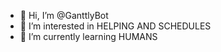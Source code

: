 - 👋 Hi, I’m @GanttlyBot
- 👀 I’m interested in HELPING AND SCHEDULES
- 🌱 I’m currently learning HUMANS
<!---
GanttlyBot/GanttlyBot is a ✨ special ✨ repository because its `README.md` (this file) appears on your GitHub profile.
You can click the Preview link to take a look at your changes.
--->
